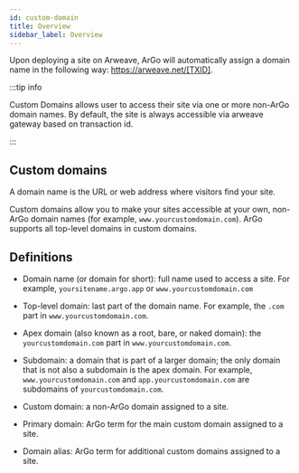 ```yaml
---
id: custom-domain
title: Overview
sidebar_label: Overview
---
```


Upon deploying a site on Arweave, ArGo will automatically assign a domain name in the following way: https://arweave.net/[TXID]. 

:::tip info

Custom Domains allows user to access their site via one or more non-ArGo domain names. By default, the site is always accessible via arweave gateway based on transaction id.

:::

## Custom domains

A domain name is the URL or web address where visitors find your site.

Custom domains allow you to make your sites accessible at your own, non-ArGo domain names (for example, `www.yourcustomdomain.com`). ArGo supports all top-level domains in custom domains.

## Definitions

- Domain name (or domain for short): full name used to access a site. For example, `yoursitename.argo.app` or `www.yourcustomdomain.com`

- Top-level domain: last part of the domain name. For example, the `.com` part in `www.yourcustomdomain.com`.

- Apex domain (also known as a root, bare, or naked domain): the `yourcustomdomain.com` part in `www.yourcustomdomain.com`.

- Subdomain: a domain that is part of a larger domain; the only domain that is not also a subdomain is the apex domain. For example, `www.yourcustomdomain.com` and `app.yourcustomdomain.com` are subdomains of `yourcustomdomain.com`.

- Custom domain: a non-ArGo domain assigned to a site.

- Primary domain: ArGo term for the main custom domain assigned to a site.

- Domain alias: ArGo term for additional custom domains assigned to a site.



